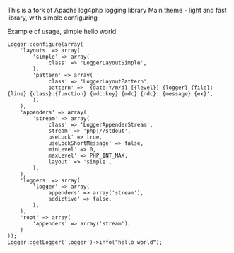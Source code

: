 This is a fork of Apache log4php logging library
Main theme - light and fast library, with simple configuring

Example of usage, simple hello world

    Logger::configure(array(
        'layouts' => array(
            'simple' => array(
                'class' => 'LoggerLayoutSimple',
            ),
            'pattern' => array(
                'class' => 'LoggerLayoutPattern',
                'pattern' => '{date:Y/m/d} [{level}] {logger} {file}:{line} {class}:{function} {mdc:key} {mdc} {ndc}: {message} {ex}',
            ),
        ),
        'appenders' => array(
            'stream' => array(
                'class' => 'LoggerAppenderStream',
                'stream' => 'php://stdout',
                'useLock' => true,
                'useLockShortMessage' => false,
                'minLevel' => 0,
                'maxLevel' => PHP_INT_MAX,
                'layout' => 'simple',
            ),
        ),
        'loggers' => array(
            'logger' => array(
                'appenders' => array('stream'),
                'addictive' => false,
            ),
        ),
        'root' => array(
            'appenders' => array('stream'),
        )
    ));
    Logger::getLogger('logger')->info("hello world");
